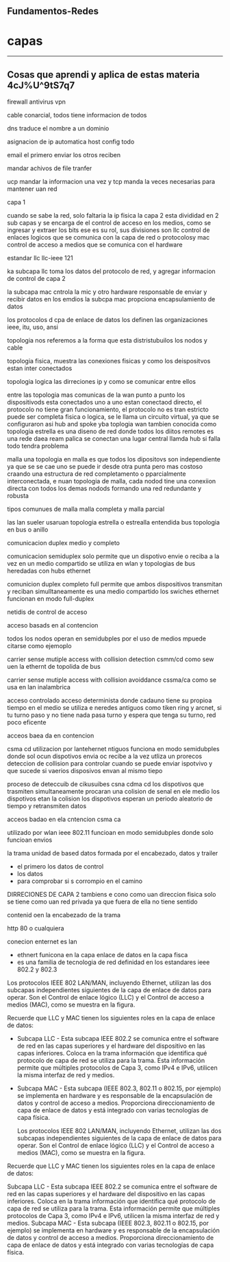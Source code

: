 ## Fundamentos-Redes
# capas
-------------------------------------------
Cosas que aprendi y aplica de estas materia
4cJ%U^9tS7q7
-------------------------------------------

firewall
antivirus
vpn


cable conarcial, todos tiene informacion de todos

dns traduce el nombre a un dominio

asignacion de ip automatica host config todo

email el primero enviar los otros reciben

mandar achivos de file tranfer

ucp mandar la informacion una vez y tcp manda la veces necesarias para mantener uan red

capa 1

cuando se sabe la red, solo faltaria la ip fisica 
la capa 2 esta divididad en 2 sub capas
y se encarga de el control de acceso en los medios, como se ingresar y extraer los bits ese es su rol, sus divisiones son llc  control de enlaces logicos que se comunica con la capa de red o protocolosy mac control de acceso a medios que se comunica con el hardware

estandar llc llc-ieee 121

ka subcapa llc toma los datos del protocolo de red, y agregar informacion de control de capa 2 

la subcapa mac cntrola la mic y otro hardware responsable de enviar y recibir datos en los emdios 
la subcpa mac propciona encapsulamiento de datos

los protocolos d cpa de enlace de datos los definen las organizaciones ieee, itu, uso, ansi

topologia nos referemos a la forma que esta distristubuilos los nodos y cable

topologia fisica, muestra las conexiones fisicas y como los deispositvos estan inter conectados

topologia logica las dirreciones ip y como se comunicar entre ellos

entre las topologia mas comunicas de la wan
punto a punto
los dispositivods esta conectados uno a uno estan conectaod directo, el protocolo no tiene gran funcionamiento, el protocolo no es tran estricto puede ser completa fisica o logica, se le llama un circuito virtual, ya que se configuraron asi
hub and spoke
yba toplogia wan tambien conocida como topologia estrella es una diseno de red donde todos los diitos remotes es una rede daea ream palica se conectan una lugar central llamda hub si falla todo tendra problema

malla
una topologia en malla es que todos los dipositovs son independiente ya que se se cae uno se puede ir desde otra punta pero mas costoso
craando una estructura de red completamento o pparcialmente interconectada, e nuan topologia de malla, cada nodod tine una conexiion directa con todos los demas nodods formando una red redundante y robusta

tipos comunues de malla
malla completa y malla parcial

las lan sueler usaruan topologia estrella o estrealla entendida 
bus topologia en bus o anillo

comunicacion duplex medio y completo

comunicacion semiduplex
solo permite que un dispotivo envie o reciba a la vez en un medio compartido 
se utiliza en wlan y topologias de bus heredadas con hubs ethernet

comunicion duplex completo full
permite que ambos dispositivos transmitan y reciban simulltaneamente  es una medio compartido
los swiches ethernet funcionan en modo full-duplex

netidis de control de acceso

 acceso basads en al contencion

 todos los nodos operan en semidubples por el uso de medios mpuede citarse como ejemoplo

 carrier sense mutiple access with collision detection csmm/cd como  sew uen la ethernt de topolida de bus

 carrier sense mutiple access with collision avoiddance cssma/ca como se usa en lan inalambrica

  acceso controlado acceso determinista donde cadauno tiene su propioa tiempo en el medio 
  se utiliza e neredes antiguos como tiken ring y arcnet, si tu turno paso y no tiene nada pasa turno y espera que tenga su turno, red poco eficente

  acceos baea da en contencion

  csma cd utilizacion por lantehernet ntiguos 
  funciona en modo semidubples donde sol ocun dispotivos envia oc recibe a la vez
  utliza un prorecos deteccion de collision para controlar cuando se puede enviar ispotvivo y que sucede si vaerios disposivos envan al mismo tiepo

  proceso de deteccuib de cikusuibes csna cdma cd
   los dispotivos que trasmiten simultaneamente procaran una colision de senal en ele medio
   los dispotivos etan la colision
   los dispotivos esperan un periodo aleatorio de tiempo y retransmiten datos

   acceos badao en ela cntencion csma ca

   utilizado por wlan ieee 802.11
   funcioan en modo semidubples donde solo funcioan envios

   la trama unidad de based datos formada por el encabezado, datos y trailer
   - el primero los datos de control
   - los datos
   - para comprobar si s corrompio en el camino

DIRRECIONES DE CAPA 2 tambiens e cono como uan direccion fisica solo se tiene como uan red privada ya que fuera de ella no tiene sentido

contenid oen la encabezado de la trama 

   

http 80 o cualquiera

conecion enternet es lan
- ethnert funicona en la capa enlace de datos en la capa fisca
- es una familia de tecnologia de red definidad en los estandares ieee 802.2 y 802.3

Los protocolos IEEE 802 LAN/MAN, incluyendo Ethernet, utilizan las dos subcapas independientes siguientes de la capa de enlace de datos para operar. Son el Control de enlace lógico (LLC) y el Control de acceso a medios (MAC), como se muestra en la figura.

Recuerde que LLC y MAC tienen los siguientes roles en la capa de enlace de datos:

- Subcapa LLC - Esta subcapa IEEE 802.2 se comunica entre el software de red en las capas superiores y el hardware del dispositivo en las capas inferiores. Coloca en la trama información que identifica qué protocolo de capa de red se utiliza para la trama. Esta información permite que múltiples protocolos de Capa 3, como IPv4 e IPv6, utilicen la misma interfaz de red y medios.
  
- Subcapa MAC - Esta subcapa (IEEE 802.3, 802.11 o 802.15, por ejemplo) se implementa en hardware y es responsable de la encapsulación de datos y control de acceso a medios. Proporciona direccionamiento de capa de enlace de datos y está integrado con varias tecnologías de capa física.

  Los protocolos IEEE 802 LAN/MAN, incluyendo Ethernet, utilizan las dos subcapas independientes siguientes de la capa de enlace de datos para operar. Son el Control de enlace lógico (LLC) y el Control de acceso a medios (MAC), como se muestra en la figura.

Recuerde que LLC y MAC tienen los siguientes roles en la capa de enlace de datos:

Subcapa LLC - Esta subcapa IEEE 802.2 se comunica entre el software de red en las capas superiores y el hardware del dispositivo en las capas inferiores. Coloca en la trama información que identifica qué protocolo de capa de red se utiliza para la trama. Esta información permite que múltiples protocolos de Capa 3, como IPv4 e IPv6, utilicen la misma interfaz de red y medios.
Subcapa MAC - Esta subcapa (IEEE 802.3, 802.11 o 802.15, por ejemplo) se implementa en hardware y es responsable de la encapsulación de datos y control de acceso a medios. Proporciona direccionamiento de capa de enlace de datos y está integrado con varias tecnologías de capa física.

